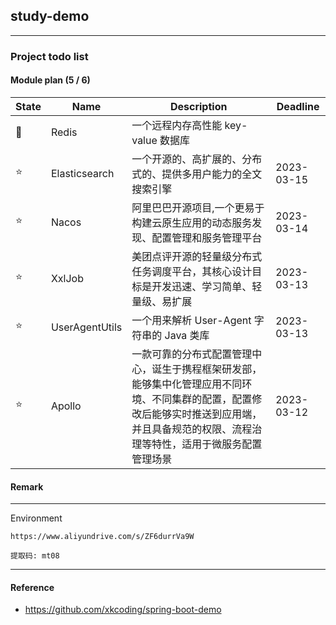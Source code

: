 ## study-demo

---
### Project todo list
#### Module plan (5 / 6)

| State |  Name  | Description   | Deadline   |
| ----- | --------------------------- | ---------- |---------- |
|  🚀    | Redis                 | 一个远程内存高性能 key-value 数据库 |  |
| ⭐️  | Elasticsearch         | 一个开源的、高扩展的、分布式的、提供多用户能力的全文搜索引擎 | 2023-03-15 |
| ⭐️  | Nacos                 | 阿里巴巴开源项目,一个更易于构建云原生应用的动态服务发现、配置管理和服务管理平台 | 2023-03-14 |
| ⭐️  | XxlJob                | 美团点评开源的轻量级分布式任务调度平台，其核心设计目标是开发迅速、学习简单、轻量级、易扩展 | 2023-03-13 |
| ⭐️  | UserAgentUtils        | 一个用来解析 User-Agent 字符串的 Java 类库 | 2023-03-13 |
| ⭐️  | Apollo                | 一款可靠的分布式配置管理中心，诞生于携程框架研发部，能够集中化管理应用不同环境、不同集群的配置，配置修改后能够实时推送到应用端，并且具备规范的权限、流程治理等特性，适用于微服务配置管理场景 | 2023-03-12 |

#### Remark

---
Environment
```shell
https://www.aliyundrive.com/s/ZF6durrVa9W

提取码: mt08
```

---
#### Reference

- https://github.com/xkcoding/spring-boot-demo